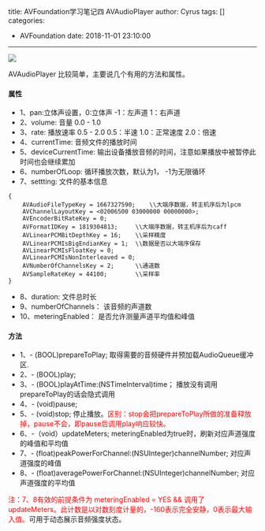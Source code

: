 title: AVFoundation学习笔记四  AVAudioPlayer
author: Cyrus
tags: []
categories:
  - AVFoundation
date: 2018-11-01 23:10:00
---
![](audioplayer.png)

AVAudioPlayer 比较简单，主要说几个有用的方法和属性。
#### 属性
* 1、pan:立体声设置，0:立体声  -1：左声道  1：右声道
* 2、volume:  音量    0.0 - 1.0
* 3、rate: 播放速率    0.5 - 2.0      0.5：半速  1.0：正常速度   2.0：倍速
* 4、currentTime: 音频文件的播放时间
* 5、deviceCurrentTime: 输出设备播放音频的时间，注意如果播放中被暂停此时间也会继续累加
* 6、numberOfLoop:  循环播放次数，默认为1， -1为无限循环
* 7、settting: 文件的基本信息
```
{
    AVAudioFileTypeKey = 1667327590;	\\大端序数据，转主机序后为lpcm
    AVChannelLayoutKey = <02006500 03000000 00000000>;
    AVEncoderBitRateKey = 0;
    AVFormatIDKey = 1819304813;		\\大端序数据，转主机序后为caff
    AVLinearPCMBitDepthKey = 16;	\\采样精度
    AVLinearPCMIsBigEndianKey = 1;	\\数据是否以大端序保存
    AVLinearPCMIsFloatKey = 0;		
    AVLinearPCMIsNonInterleaved = 0;
    AVNumberOfChannelsKey = 2;		\\通道数
    AVSampleRateKey = 44100;		\\采样率
}
```
* 8、duration: 文件总时长
* 9、numberOfChannels： 该音频的声道数
* 10、meteringEnabled： 是否允许测量声道平均值和峰值

#### 方法
* 1、- (BOOL)prepareToPlay;  取得需要的音频硬件并预加载AudioQueue缓冲区.
* 2、- (BOOL)play;
* 3、- (BOOL)playAtTime:(NSTimeInterval)time； 播放没有调用prepareToPlay的话会隐式调用
* 4、- (void)pause;
* 5、- (void)stop;  停止播放。<font color=ff0000>区别：stop会把prepareToPlay所做的准备释放掉，pause不会，即pause后调用play响应较快。</font>
* 6、-（void）updateMeters;  meteringEnabled为true时，刷新对应声道强度的峰值和平均值
* 7、- (float)peakPowerForChannel:(NSUInteger)channelNumber; 对应声道强度的峰值
* 8、- (float)averagePowerForChannel:(NSUInteger)channelNumber; 对应声道强度的平均值

<font color=ff0000>注：7、8有效的前提条件为 meteringEnabled = YES && 调用了updateMeters。此计数是以对数刻度计量的，-160表示完全安静，0表示最大输入值。</font>可用于动态展示音频强度状态。

